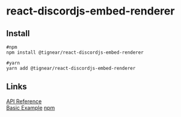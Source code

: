 # react-discordjs-embed-renderer
## Install
```
#npm
npm install @tignear/react-discordjs-embed-renderer

#yarn
yarn add @tignear/react-discordjs-embed-renderer
```

## Links
[API Reference](https://tignear.github.io/react-discordjs-embed-renderer/)  
[Basic Example](https://github.com/tignear/react-discordjs-embed-renderer/blob/main/src/examples/basic.tsx)
[npm](https://www.npmjs.com/package/@tignear/react-discordjs-embed-renderer)